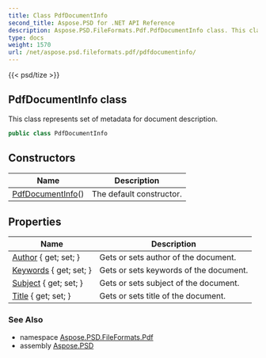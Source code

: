 ```yaml
---
title: Class PdfDocumentInfo
second_title: Aspose.PSD for .NET API Reference
description: Aspose.PSD.FileFormats.Pdf.PdfDocumentInfo class. This class represents set of metadata for document description
type: docs
weight: 1570
url: /net/aspose.psd.fileformats.pdf/pdfdocumentinfo/
---
```

{{< psd/tize >}}
## PdfDocumentInfo class

This class represents set of metadata for document description.

```csharp
public class PdfDocumentInfo
```

## Constructors

| Name | Description |
| --- | --- |
| [PdfDocumentInfo](pdfdocumentinfo/)() | The default constructor. |

## Properties

| Name | Description |
| --- | --- |
| [Author](../../aspose.psd.fileformats.pdf/pdfdocumentinfo/author/) { get; set; } | Gets or sets author of the document. |
| [Keywords](../../aspose.psd.fileformats.pdf/pdfdocumentinfo/keywords/) { get; set; } | Gets or sets keywords of the document. |
| [Subject](../../aspose.psd.fileformats.pdf/pdfdocumentinfo/subject/) { get; set; } | Gets or sets subject of the document. |
| [Title](../../aspose.psd.fileformats.pdf/pdfdocumentinfo/title/) { get; set; } | Gets or sets title of the document. |

### See Also

* namespace [Aspose.PSD.FileFormats.Pdf](../../aspose.psd.fileformats.pdf/)
* assembly [Aspose.PSD](../../)


